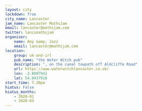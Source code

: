 ```yaml
---
layout: city                                           
lockdown: True
city_name: Lancaster                                                                
jam_name: Lancaster MathsJam
email: lancaster@mathsjam.com
twitter: lancsmathsjam
organiser:
    name: Amy &amp; Jazz
    email: lancaster@mathsjam.com
location:
    group: uk-and-irl
    pub_name: "the Water Witch pub"
    description: ", on the canal towpath off Aldcliffe Road"
    url: https://www.waterwitchlancaster.co.uk/
    lon: -2.8007942
    lat: 54.0437918
start_time: 7.30pm
hiatus: False
hiatus_months:
    - 2020-01
    - 2020-03
---
```


